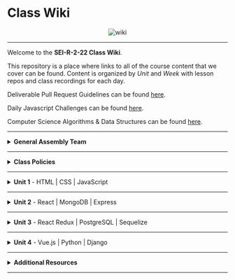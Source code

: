 # Class Wiki

<div align="center">
  <img src="https://i.imgur.com/e2Ma89q.png" alt="wiki">
</div>

___
Welcome to the <b>SEI-R-2-22 Class Wiki</b>.

This repository is a place where links to all of the course content that we cover can be found. Content is organized by <i>Unit</i> and <i>Week</i> with lesson repos and class recordings for each day.

Deliverable Pull Request Guidelines can be found [here](https://github.com/SEI-R-2-22/template_pull_request).

Daily Javascript Challenges can be found [here](https://github.com/SEI-R-2-22/daily_js_challenges).

Computer Science Algorithms & Data Structures can be found [here](https://github.com/SEI-R-2-22/cs_data_structures).

____
<details><summary><strong>General Assembly Team</strong></summary><p>

<ul type="none">

<li><details><summary><strong>Instructors</strong></summary><p>

<p>Even though you'll be in different Groups, you'll often engage with each of the instructors at several points and have access to the instructional recordings of <i>all three</i> teams.</p>

<ul type="none">

<li><details><summary>Group 1</summary>

____

<div align="center">
  <img width="200px" src="https://i.imgur.com/W0E8Vel.png" alt="ben">
  <h3>Ben Manning</h3>
  <h4>Lead Instructor</h4>
  <p>Hey everyone, my name is Ben Manning and I’ll be the <b>Lead Instructor</b> for Group 1 in this course. I’ll be leading the majority of your lessons and guiding you throughout this course.</p>
  <p>I’m an engineer specializing in full stack development and working with small start ups. I have worked with a wide range of technologies and teams in my career and look forward to sharing those experiences. I’m excited to be working with y’all throughout the next 3 months!</p>
  <span><a href="https://github.com/ben-manning">GitHub</a> | <a href="https://www.linkedin.com/in/manningben/">LinkedIn</a></span>
  <br>
</div>

____

<div align="center">
  <img width="200px" src="https://i.imgur.com/At6UUjZ.png" alt="nabila">
  <h3>Nabila Ayaba</h3>
  <h4>Instructional Associate</h4>
  <p>Hello, my name is Nabila and I'm the <b>Instructional Associate</b> for Group 1 for the duration of the Immersive.  I will provide support during lessons, grade your assignments, take attendance and help with troubleshooting.</p>
  <p>I'm a barista-turned-software engineer whose hobbies include reading, collecting beautiful stationery, and eating copious amounts of jollof rice!  I  graduated from the GA Software Engineering Immersive in July of 2021, and can't wait to join all of you on this journey!</p>
  <span><a href="https://github.com/nayaba">GitHub</a> | <a href="https://www.linkedin.com/in/nabila-ayaba/">LinkedIn</a> | <a href="https://nayaba.github.io/">My Personal Website</a></span>
  <br>
</div>

____

</p></details></li>

<li><details><summary>Group 2</summary>

____

<div align="center">
  <img width="200px" src="https://i.imgur.com/xDwQZ7E.png" alt="jeremy">
  <h3>Jeremy Taubman</h3>
  <h4>Lead Instructor</h4>
  <p>My name is Jeremy Taubman, I live outside of New York City and have been with GA since 2019. I will be the <b>Lead Instructor</b> for Group 2 for this immersive.</p>
  <p>Outside of programming, I enjoy music, cooking, and solving crossword puzzles. I love learning new things, building up projects with Javascript and Python, and can make some of the best Ramen you’ll ever have.</p>
  <span><a href="https://github.com/taubman33">GitHub</a> | <a href="https://www.linkedin.com/in/jeremy-taubman/">LinkedIn</a></span>
  <br>
</div>

____

<div align="center">
  <img width="200px" src="https://i.imgur.com/TkTJmAs.png" alt="brittany">
  <h3>Brittany Morataya</h3>
  <h4>Instructional Associate</h4>
  <p>My name is Brittany and I will be your <b>Instructor Associate (IA)</b> for Group 2. I will be here as added support through your journey of becoming a software engineer.</p>
  <p>As a GA graduate, I have been in your shoes and understand what it takes to get through such a course. As for my experience, with a focus in front-end design, I freelanced for multiple clients implementing skills from previous experience with managing teams, data collection, and communication to provide a positive and open space for colleagues and clients. This will be my second cohort as an IA and I am excited to guide and help shape your minds.</p>
  <span><a href="https://github.com/bmorataya3">GitHub</a> | <a href="https://www.linkedin.com/in/brittany-morataya/">LinkedIn</a></span>
  <br>
</div>

____

</p></details></li>

<li><details><summary>Group 3</summary>

____

<div align="center">
  <img width="200px" src="https://i.imgur.com/rh0nUDn.png" alt="john">
  <h3>John Jacobs</h3>
  <h4>Lead Instructor</h4>
  <p>Hello! My name is John and I am one of the <b>Lead Instructors</b> for Group 3 of this Software Engineering Immersive. Michael Lackey and I will be leading lessons, grading your assignments, and managing the classroom environment.
I have been with GA since January 2019 first as a student, then as Instructor Associate, and now as Instructor Lead. I love building personal projects and continuing to learn new technologies. ReactJS is my favorite tech and I actually enjoy the debugging process.</p>
  <span><a href="https://github.com/GopherEverett">GitHub</a> | <a href="https://www.linkedin.com/in/john-a-jacobs/">LinkedIn</a> | <a href="https://www.johnandrewjacobs.com/">My Personal Website</a></span>
  <br>
</div>

____

<div align="center">
  <img width="200px" src="https://i.imgur.com/CtbHzuV.png" alt="michael">
  <h3>Michael Lackey</h3>
  <h4>Lead Instructor</h4>
  <p>Hi! My name is Michael and I am one of the <b>Lead Instructors</b> for Group 3 for the duration of the Immersive!  Alongside John Jacobs, I will lead many of your lessons, grade your assignments, and will always be available for questions and debugging.</p>
  <p>I am a software engineer with a proven track record in healthcare. I have a passion for people and love to tackle complex problems. As a seasoned leader, I am driven to help those I work with to see their potential. I’ve been with GA since 2020. I love styling with CSS and working with Front End dev frameworks like ReactJS!</p>
  <span><a href="https://github.com/mlackey9601">GitHub</a> | <a href="https://www.linkedin.com/in/michaelglackey/">LinkedIn</a> | <a href="https://michaellackey.com/">My Personal Website</a></span>
  <br>
</div>

____

</p></details></li>

</ul>

</p></details></li>

<li><details><summary><strong>Teaching Assistants</strong></summary><p>

<p>TAs will lead nightly study and debugging sessions that are <b>highly recommended</b> to attend.</p>

____

<div align="center">
  <img width="200px" src="https://i.imgur.com/WW9uE5K.png" alt="glenn">
  <h3>Glenn Brown</h3>
  <h4>Teaching Assistant</h4>
<!--   <p>Hello everyone, I am a default placeholder for an instructors introduction paragraph. This instructor's role will be to be a faceless representation of what an instructor might be, but nothing more. They will lead no lessons, they will offer no help, they will father no sons. They are void.</p>
  <p>I am nothing but a filler for where an instructor might put their personal brand statement! I just sit here and fill space so that the developer can see what it might look like when an instructor has actually provided them with their intro. I have no purpose beyond that and my existence is meaningless!</p> -->
  <span><a href="https://github.com/smpr">GitHub</a> | <a href="https://www.linkedin.com/in/glenncrismanbrown/">LinkedIn</a></span>
  <br>
</div>

____

<div align="center">
  <img width="200px" src="https://i.imgur.com/dH5Pznf.png" alt="default">
  <h3>Forest Traylor</h3>
  <h4>Teaching Assistant</h4>
<!--   <p>Hello everyone, I am a default placeholder for an instructors introduction paragraph. This instructor's role will be to be a faceless representation of what an instructor might be, but nothing more. They will lead no lessons, they will offer no help, they will father no sons. They are void.</p>
  <p>I am nothing but a filler for where an instructor might put their personal brand statement! I just sit here and fill space so that the developer can see what it might look like when an instructor has actually provided them with their intro. I have no purpose beyond that and my existence is meaningless!</p> -->
<!--   <span><a href="https://github.com/">GitHub</a> | <a href="https://linkedin.com/">LinkedIn</a></span> -->
  <br>
</div>

____

<div align="center">
  <img width="200px" src="https://i.imgur.com/dH5Pznf.png" alt="default">
  <h3>Sebastiano Foresi</h3>
  <h4>Teaching Assistant</h4>
<!--   <p>Hello everyone, I am a default placeholder for an instructors introduction paragraph. This instructor's role will be to be a faceless representation of what an instructor might be, but nothing more. They will lead no lessons, they will offer no help, they will father no sons. They are void.</p>
  <p>I am nothing but a filler for where an instructor might put their personal brand statement! I just sit here and fill space so that the developer can see what it might look like when an instructor has actually provided them with their intro. I have no purpose beyond that and my existence is meaningless!</p> -->
<!--   <span><a href="https://github.com/">GitHub</a> | <a href="https://linkedin.com/">LinkedIn</a></span> -->
  <br>
</div>

____

</p></details></li>

<li><details><summary><strong>Student Success</strong></summary><p>

<p>This teams job is to ensure your success <i>during</i> the immersive. Any administrative, financial, or interpersonal questions can be directed to them.</p>

____

<div align="center">
  <img width="200px" src="https://i.imgur.com/RxiKXwx.png" alt="david">
  <h3>David Allison</h3>
  <h4>Student Success Specialist</h4>
<!--   <p>Hello everyone, I am a default placeholder for an instructors introduction paragraph. This instructor's role will be to be a faceless representation of what an instructor might be, but nothing more. They will lead no lessons, they will offer no help, they will father no sons. They are void.</p>
  <p>I am nothing but a filler for where an instructor might put their personal brand statement! I just sit here and fill space so that the developer can see what it might look like when an instructor has actually provided them with their intro. I have no purpose beyond that and my existence is meaningless!</p> -->
  <span><a href="https://www.linkedin.com/in/david-allison1/">LinkedIn</a></span>
  <br>
</div>

<!-- ____

<div align="center">
  <img width="200px" src="https://i.imgur.com/dH5Pznf.png" alt="default">
  <h3>Unknown</h3>
  <h4>Student Success Specialist</h4>
  <p>Hello everyone, I am a default placeholder for an instructors introduction paragraph. This instructor's role will be to be a faceless representation of what an instructor might be, but nothing more. They will lead no lessons, they will offer no help, they will father no sons. They are void.</p>
  <p>I am nothing but a filler for where an instructor might put their personal brand statement! I just sit here and fill space so that the developer can see what it might look like when an instructor has actually provided them with their intro. I have no purpose beyond that and my existence is meaningless!</p>
  <span><a href="https://github.com/">GitHub</a> | <a href="https://linkedin.com/">LinkedIn</a></span>
  <br>
</div> -->

____

</p></details></li>

<li><details><summary><strong>Outcomes Team</strong></summary><p>

<p>This teams job is to ensure your success <i>after</i> the immersive is complete. Any job search, resume, LinkedIn, or interview questions can be directed to them.</p>

____

<div align="center">
  <img width="200px" src="https://i.imgur.com/dH5Pznf.png" alt="brittany">
  <h3>Brittany Dawson</h3>
  <h4>Career Coach</h4>
<!--   <p>Hello everyone, I am a default placeholder for an instructors introduction paragraph. This instructor's role will be to be a faceless representation of what an instructor might be, but nothing more. They will lead no lessons, they will offer no help, they will father no sons. They are void.</p>
  <p>I am nothing but a filler for where an instructor might put their personal brand statement! I just sit here and fill space so that the developer can see what it might look like when an instructor has actually provided them with their intro. I have no purpose beyond that and my existence is meaningless!</p> -->
  <span><a href="https://www.linkedin.com/">LinkedIn</a></span>
  <br>
</div>

____

<div align="center">
  <img width="200px" src="https://i.imgur.com/Yj9mGfP.png" alt="lisa">
  <h3>Lisa Dubler</h3>
  <h4>Career Coach</h4>
  <p>Lisa Dubler (she/her) is a Career Coach with 10+ years of experience supporting leaders at all levels, from recent college grads to senior executives, by connecting them with the resources that they need in order to thrive both personally and professionally.</p>
  <p>As a career changer herself with experience in higher education, non-profit, media-tech, philanthropy, and tech-education, Lisa knows first-hand the challenges that come with navigating a career pivot. It can feel intimidating and overwhelming, but it does not need to be! Through a strengths and action-based approach, tailored to your short-term and long-term goals, Lisa helps job seekers breakthrough blockers to get to where they want to be.</p>
  <span><a href="https://www.linkedin.com/in/lisadubler/">LinkedIn</a></span>
  <br>
</div>

____

<div align="center">
  <img width="200px" src="https://i.imgur.com/aaAVq6k.png" alt="jessica">
  <h3>Jessica Li</h3>
  <h4>Career Coach</h4>
  <p>Hi There! I’m Jessica and I’m one of the <b>Career Coaches</b> for this immersive. I’ll be supporting you all as you transition into the world as a software developer. I’m based in sunny California, San Francisco to be exact <i>#karlthefog</i>. I’ve changed careers 2-3 times, so I kind-a get of how intimidating and scary this process can be. I’ve been working career changers to new grads on their job search since 2016. I’ve been with GA for a little over a year.</p>
  <p>When I’m not working, you can find me on my yoga mat or find new recipes to cook in the kitchen! My most recent kitchen adventure accomplishment— apple custard pie with a cinnamon streusel (I even made the pie crust from scratch).</p>
  <span><a href="https://www.linkedin.com/in/jmli3512/">LinkedIn</a></span>
  <br><br>
  <span><p><i>If you plan on adding me on LinkedIn, drop a note to let me know that you’re part of the SEI-R-2-22 cohort. I don’t accept connections from folks without a note.</i></p></span>
</div>

____

</p></details></li>

</ul></details>

____
<details><summary><strong>Class Policies</strong></summary><p>

Below, you will find Class Policies and Requirements as laid out in Orientation and conveyed by the Instructional Team.  We compile them here for your reference and review.

</p>

<ul type="none">

<li><details><summary><strong>Code of Conduct</strong></summary><p>

<ul>
  <li>Foster a productive classroom environment.</li>
  <li>Treat others with respect and dignity.</li>
  <li>Remember that everyone is coming at this with a different background.</li>
  <li>Professionalism in all methods of communication, both in-person <i>and</i> online.
    <ul>
      <li>Slack is an extension of our on-campus community. We ask that you remain courteous, respectful, and professional while engaging on Slack.</li>
    </ul>
  </li>
  <li><b>Zero tolerance for plagiarism and cheating.</b></li>
</ul>

</p></details></li>

<li><details><summary><strong>Deliverable Submission Requirements</strong></summary><p>

<ul>
  <li>Deliverables must be submitted following the <a href="https://github.com/SEI-R-2-22/template_pull_request">PR Guidelines</a>.</li>
  <li>Students must meet deliverable requirements for the submission to be marked as "Complete".</li>
  <li>Deliverables are <i>always</i> due the following class day at the beginning of class, unless otherwise stated.</li>
  <li>There is a grace period for re-submission or late submission.  All re-submits/late submits are due the <b>Monday following the week of assignment</b>.
    <ul>
      <li>Deliverables assigned on Fridays <b>do not</b> have a re-submit <i>or</i> late submit grace period.</li>
      <li>Deliverables submitted <i>after</i> the grace period <b>will not</b> be graded or accepted and will be marked as "Incomplete".</li>
    </ul>
  </li>
</ul>

</p></details></li>

<li><details><summary><strong>Graduation Requirements</strong></summary><p>

<ul>
  <li>Meet Project Requirements.
    <ul><li>Satisfactorily complete and present a project for <i>each</i> of the <b>4</b> units.</li></ul>
  </li>
  <li>Submit and complete a <i>minimum</i> of <b>80%</b> of deliverables (labs, homework, etc.).</li>
  <li>Adhere to attendance policy.
    <ul>
      <li>Students are allowed <b>3</b> absences over the <i>entire</i> course.</li>
      <li><b>3</b> tardies or early departures equals <b>1</b> absence.</li>
      <li>Tardy policy <i>includes</i> Outcomes participation.</li>
    </ul>
  </li>
</ul>

</p></details></li>

<li><details><summary><strong>A Note on Plagiarism</strong></summary><p>

<ul>
  <li>Plagiarism is a serious offense and grounds for immediate withdrawal.</li>
  <li>You are encouraged to ask others, including students, instructors, and sites like <i>Stack Overflow</i> for help. However, it is <b><i>not acceptable to copy</i></b> another persons code and submit it as your own. More importantly, it is detrimental to your own learning and growth.</li>
  <li>Small snippets of code that solve small problems taken from sites like <i>Stack Overflow</i> are generally an exception to this rule. If you aren't sure, it is your responsibility to <b><i>ask your instructor</i></b>. To be on the safe side, we ask that you credit the person/resource you got the code from in a comment, and let an instructor take a look at it.</li>
</ul>

</p></details></li>

<li><details><summary><strong>Observed Holidays</strong></summary><p>

<p>
The following dates are observed Holidays for this immersive.  There will be no class days on or within any of the date ranges listed below.  If you have any questions regarding Holidays, or have a special circumstance, please don't hesitate to reach out to your instructional team.
</p>

| Holiday | Dates |
|:---:|:---:|
| President's Day | February 21st, 2022 |

</p></details></li>

</ul></details>

____
<details><summary><strong>Unit 1</strong> - HTML | CSS | JavaScript</summary><p>

<ul type="none">

  <li><details><summary><strong>Week 1</strong></summary><p>

  <p>
  In Week 1, we review the fundamental concepts of <b>HTML</b>, <b>CSS</b>, and <b>JavaScript</b> along with introducing <b>git</b> workflow, <b>terminal</b> commands, and writing professional <b>markdown</b> files. We also learn about the <b>JavaScript DOM</b> and how to use <b>events</b> to affect it.
  </p>

  | Monday | Tuesday | Wednesday | Thursday | Friday |
  |:---:|:---:|:---:|:---:|:---:|
  | President's Day | [Unit 1 Installations](https://github.com/SEI-R-2-22/u1_installations) | [Github / Homework Submission](https://github.com/SEI-R-2-22/u1_lesson_github) | [Flexbox Froggy](https://flexboxfroggy.com/) | [Grid Garden](https://cssgridgarden.com/) |
  |  | [Terminal Lesson](https://github.com/SEI-R-2-22/u1_lesson_terminal) | [Intro to HTML](https://github.com/SEI-R-2-22/u1_lesson_intro_HTML) | [JS Datatypes](https://github.com/SEI-R-2-22/u1_lesson_js_data_types) | [Intro to JS DOM](https://github.com/SEI-R-2-22/u1_lesson_intro_DOM) |
  |  | [Git Lesson](https://github.com/SEI-R-2-22/u1_lesson_git) | [Intro to CSS](https://github.com/SEI-R-2-22/u1_lesson_intro_CSS) | [JS Arrays](https://github.com/SEI-R-2-22/u1_lesson_js_arrays) | [JS DOM Quotes Lab](https://github.com/SEI-R-2-22/u1_lab_DOM_quotes) |
  |  | [VS Code Lesson](https://github.com/SEI-R-2-22/u1_lesson_VSCode) | [Fake Resume Lab](https://github.com/SEI-R-2-22/u1_lab_fake_resume) | [JS Loops & Control Flow](https://github.com/SEI-R-2-22/u1_lesson_loops_and_control_flow) | [JS Events](https://github.com/SEI-R-2-22/u1_lesson_js_events) |
  |  | [Star Wars HW](https://github.com/SEI-R-2-22/u1_hw_star_wars) | [Flexbox / Grid](https://github.com/SEI-R-2-22/u1_lesson_flex_grid) | [JS Functions](https://github.com/SEI-R-2-22/u1_lesson_js_functions) | [JS Dots Game Lab](https://github.com/SEI-R-2-22/u1_lab_dots) |
  |  |  | [Markdown / ReadMe HW](https://github.com/SEI-R-2-22/u1_hw_markdown) | [JS Scope](https://github.com/SEI-R-2-22/u1_lesson_js_scope) | [Tic Tac Toe HW](https://github.com/SEI-R-2-22/u1_hw_tic_tac_toe) |
  |  |  |  | [Control Flow Adventure HW](https://github.com/SEI-R-2-22/u1_hw_control_flow_adventure) |  |

  <ul type="none">

  <li><details><summary>Class Recordings - Group 1</summary><p>

  | Monday | Tuesday | Wednesday | Thursday | Friday |
  |:---:|:---:|:---:|:---:|:---:|
  | No Recording | [Recording](https://generalassembly.zoom.us/rec/share/rRARzphk3JdN5y303Dq4251usT-d61AKOFtjrQCyzZXlJM7JyyeHC0CooZHY7UY.eK0-LlpXWwyj79AA) | [Recording](https://generalassembly.zoom.us/rec/share/721lccLe-Mb0JcUXk0mbFJvSR_L2D_RaBTr958SS4EgYMiAW7Ax1LWCrIXhaNQ.B0lHjvNrzwhoZXY0) | [Recording](https://generalassembly.zoom.us/rec/share/Aoa6XZv4H0tU77pkIh8lwFZLv5CUj5kFzoYY7VuKd1nRfyf10SW4JLaoIR9Q2odO.xIJNCAelLp64cDcK) | [Recording](https://urldefense.com/v3/__https://generalassembly.zoom.us/rec/share/BuF6OB5ALmAf1w[…]nfisGsg1ayOTI-j_62PmcubYvZJUVhDjFttNPbWLOGGyaf2bGFgeWyUED63A$) |
  |  | Passcode: `j!s^jbz5` | Passcode: `hDbteR@1` | Passcode: `9UiGLFg^` | Passcode: `4Id^x^L!` |

  </p></details></li>

  <li><details><summary>Class Recordings - Group 2</summary><p>

  | Monday | Tuesday | Wednesday | Thursday | Friday |
  |:---:|:---:|:---:|:---:|:---:|
  | No Recording | [Recording](https://generalassembly.zoom.us/rec/share/s4PSqe-t5bVjaRuSelBLAsNjcngZEYCP1mIZ8KtOjEwohMG4JwyWqK-O60clHyqr.moz82Vt_zHAEl9KW) | [Recording](https://generalassembly.zoom.us/rec/share/kZYh0nGB2xttYT5wJsftaLyxLtu_NYHU5XD2qjWl138KU1O7TsLW7YVMItLjQR8.0MHpc_nkFZmsyPpw) | [Recording](https://generalassembly.zoom.us/rec/share/V0IgvtBVsZIbeSI-ft6TIp9poPYweubeA_b3lDbZ1yMPDWKnEwVGi2xwcGBgpJx0.Z8Z2qhbY0O_YaHOC ) | [Recording](https://generalassembly.zoom.us/rec/share/OPoNnLfcYS2Bf-4H1fUrmUfqxcl62YeY4mWR6Sp8hFUj8FyGQa4HXHW2oXoYSSo.1vnSnKo0qYDkbLlE) |
  |  | Passcode: `.L+06ej9` | Passcode: `k0yi!?y&` | Passcode: `6q0!HxR%` | Passcode: `X&nV!!9$` |

  </p></details></li>

  <li><details><summary>Class Recordings - Group 3</summary><p>

  | Monday | Tuesday | Wednesday | Thursday | Friday |
  |:---:|:---:|:---:|:---:|:---:|
  | No Recording | [Recording](https://generalassembly.zoom.us/rec/share/na5o8zJmIoTLCPGLUkcIWH1oXcLpp3KKPiDzMDmGwHR5WA7v7vCnG8aVcbX4yW0L.rgYxI-945NZEtdra) | [Recording](https://generalassembly.zoom.us/rec/share/KckB_OA9IiortPxZrsSxcypHDWYpUIsr9Ei55EGvhgjegE-wEQexUV9ruuYzD_h-.kYebdqpvxVnlmUpW) | [Recording](https://generalassembly.zoom.us/rec/share/wLZV-tyKkVavyjyqVk1Ev11Aj807nAw3H3ptUw6sOJxJvdNV0c_Q8_it5vxWP3kP._z3AGIYe4O6RfWSq) | [Recording](https://generalassembly.zoom.us/rec/share/BSlY_VvAq7wREpfXEnJ2gQS5WAjQzVZols84OuI4DNs19dPZiK3PtKWmb3vJeN2X.eoHcYo5k4wE4I_Ug) |
  |  | Passcode: `2v!*MfHr` | Passcode: `5Fgvm*2q` | Passcode: `ik+9z54e` | Passcode: `5r*tHpd?` |

  </p></details></li>

  </ul>

  ___
  </p></details></li>

  <li><details><summary><strong>Week 2</strong></summary><p>

  <p>
  In Week 2, we practice more <b>DOM Manipulation</b> and are introduced to <b>Daily JavaScript Challenges</b> and basic algorithmic problem solving. We learn about <b>ES6</b> syntax along with <b>Higher Order Functions</b> and <b>Object Oriented Programming</b> in JavaScript. At the end of the week, we learn how to call on external data sources with <b>APIs</b>.
  </p>

  | Monday | Tuesday | Wednesday | Thursday | Friday |
  |:---:|:---:|:---:|:---:|:---:|
  | [Tic Tac Toe Work Time](https://github.com/SEI-R-2-22/u1_hw_tic_tac_toe) | [Intro Daily JS Challenges](https://github.com/SEI-R-2-22/daily_js_challenges) | [JS HOF](https://github.com/SEI-R-2-22/u1_lesson_HOF) | [Box Model Practice](https://github.com/SEI-R-2-22/u1_lab_box_model) | [Intro to APIs](https://github.com/SEI-R-2-22/u1_lesson_intro_to_APIs) |
  |  | [JS Objects](https://github.com/SEI-R-2-22/u1_lesson_js_objects) | [JS HOF Lab](https://github.com/SEI-R-2-22/u1_lab_HOF) | [Intro to OOP](https://github.com/SEI-R-2-22/u1_lesson_OOP) | [Dogs API Lab](https://github.com/SEI-R-2-22/u1_lab_API_dogs) |
  |  | [Jurassic Objects Lab](https://github.com/SEI-R-2-22/u1_lab_jurassic_objects) | [JS HOF HW](https://github.com/SEI-R-2-22/u1_hw_HOF) | [OOP Exercise Lab](https://github.com/SEI-R-2-22/u1_lab_OOP_exercise) | [TMDB Lab / HW](https://github.com/SEI-R-2-22/u1_lab_TMDB_API) |
  |  | [ES6 Syntax](https://github.com/SEI-R-2-22/u1_lesson_ES6) |  | [Donut Adventure Lab](https://github.com/SEI-R-2-22/u1_lab_donut_adventure) | [P1 Prompt](https://github.com/SEI-R-2-22/u1_project_prompt) |
  |  | [ES6 Lab](https://github.com/SEI-R-2-22/u1_lab_ES6_practice) |  | [JS Fast & Furious HW](https://github.com/SEI-R-2-22/u1_hw_fast_and_furious) |  |
  |  | [CodeWars HW](https://github.com/SEI-R-2-22/u1_hw_codewars_challenges) |  |  |  |

  <ul type="none">

  <li><details><summary>Class Recordings - Group 1</summary><p>

  | Monday | Tuesday | Wednesday | Thursday | Friday |
  |:---:|:---:|:---:|:---:|:---:|
  | No Recording | [Recording](https://generalassembly.zoom.us/rec/share/PUQDZgpoGixIygIlPUcYsKOaF_l9JDeMhkLkcW3JOvFexEY2eKLE1smp10cXwmvk.eDZ7Z9otb2L9q1Pu) | [Recording](https://generalassembly.zoom.us/rec/share/IVTO9WmSpSsLpgP8PbpmM0Krh7TIsEt117gkKOuXSaSB5m7HURwGGDc7WTFifIE3.8ArFknoIe9cxwVgx) | [Recording](https://generalassembly.zoom.us/rec/share/bUlQ8beQFAjJ1AWvzlDm6tqQDK1OnXTCy550sVLsvHpjJ90VeJWw6iVKIJ9rdSZ_.WoT6QC2NvwyDJhrF) | [Recording](https://generalassembly.zoom.us/rec/share/LqhJp6A4Syz5rOpTuflXNYKu9t7hjbVMVRHutbsscc_ihtH6ModmCcOi85HeA7m7.Ne5KPqrZpzaUHjp5) |
  |  | Passcode: `q7?dg5q$` | Passcode: `dhZU4jK$` | Passcode: `u%=Z&3qP` | Passcode: `n4hLF^$5` |

  </p></details></li>

  <li><details><summary>Class Recordings - Group 2</summary><p>

 | Monday | Tuesday | Wednesday | Thursday | Friday |
  |:---:|:---:|:---:|:---:|:---:|
  | No Recording | [Recording](https://generalassembly.zoom.us/rec/share/HRgknB9H971OVRZGIWG73uKZ6ebYmagxkhaTzuo9A-7MuxASGwq6UGY9QrBLis4L.ZedA3rPq6vGtqcrW) | [Recording](https://generalassembly.zoom.us/rec/share/BQLyrGzgzT2M81N4PfQL0U2hcOQpGzYXqovlEyc1KYCcNQTRkAjVT-7MtWrrvlE_.GoB9TvCGeWnSBpKa) | [Recording](https://generalassembly.zoom.us/rec/share/1vkRBHNXgNJjrx59JaGnd4tbvB576VHU5IzRGRl_HOfMWeYIMtUJP5KStwSBjeGh.wSGlfDWq2sSuNXwE) | [Recording](https://generalassembly.zoom.us/rec/share/FOe4PdPAQKsKFKo9ERqrqAblLGO9cbzM8TmgcZqrKlFm38f3FTzTJq_6_EhOWEKp.OXrxdCVaC1JUpbwL) |
  |  | Passcode: `1zNN#Jpe` | Passcode: `4Lq!sK&+` | Passcode: `8Fpq5?Hd` | Passcode: `#EAKv8js` |

  </p></details></li>

   <li><details><summary>Class Recordings - Group 3</summary><p>

 | Monday | Tuesday | Wednesday | Thursday | Friday |
  |:---:|:---:|:---:|:---:|:---:|
  | No Recording | [Recording](https://generalassembly.zoom.us/rec/share/vhKLQszO_AVWDyp3EYIFStcE1SNghLvbTrMc2WcUn5-OM_R1B-8RrxaTAboWmswB.FHEZthAlPBrqY1g8) | [Recording](https://generalassembly.zoom.us/rec/share/r84eqUeLp-JGaNmPV2w3GZf-mdK_u0O_o0wT3iy-_oYQex_RXLJ2rdyXEb-TKI4F.Oo47LJdb7dgL_QBi) | [Recording](https://generalassembly.zoom.us/rec/share/bOCIqz_eej9ncR1YQAxkyQmErZTERTeyulI9Ze8Hxxb1K4523Adv2u2rdaBYz8TY.UVInEmSTahxyLodR) | [Recording](https://generalassembly.zoom.us/rec/share/bfLq7BxJohHhA8I9adKj9COVmCl-lm5hRoqaBJJkO8SMp9xL7EaT7V390bXIAEz-.Szw4mEuD8bQS15cV) |
  |  | Passcode: `hCV%2rxC` | Passcode: `EK*iP=7w` | Passcode: `ddZ44M.B` | Passcode: `Wiye07#L` |

  </p></details></li>

  </ul>

  </p></details></li>

</p></details>

___
<details><summary><strong>Unit 2</strong> - React | MongoDB | Express</summary><p>

<ul type="none">

  <li><details><summary><strong>Week 4</strong></summary><p>

   <p>
     In Week 4, we learn all about <b>React</b> and what an amazing JavaScript library it can be for developers. We learn the concepts of <b>components</b>, <b>props</b>, and about <b>React Hooks</b> and <b>functional components</b>. We learn about <b>useState</b> and how to use it to manage our state within our apps. We also get into how we can use <b>useEffect</b> to make axios calls in our React apps. Finally at the end of the week, we learn <b>React Router</b>, a powerful tool for navigating around our virtual DOM.
  </p>

  | Monday | Tuesday | Wednesday | Thursday | Friday |
  |:---:|:---:|:---:|:---:|:---:|
  | [Intro to React](https://github.com/SEI-R-2-22/u2_lesson_intro_to_react) | [Component Hierarchy Diagrams](https://github.com/SEI-R-2-22/u2_lesson_component_hierarchy) | [Intro to useEffect](https://github.com/SEI-R-2-22/u2_lesson_useEffect) | [Conditional Rendering](https://github.com/SEI-R-2-22/u2_lesson_conditional_rendering) | [React Router](https://github.com/SEI-R-2-22/u2_lesson_react_router) |
  | [React Components](https://github.com/SEI-R-2-22/u2_lesson_react_components) | [React Mapping Components](https://github.com/SEI-R-2-22/u2_lesson_react_mapping_components) | [Stoplight Lab](https://github.com/SEI-R-2-22/u2_lab_useEffect_stoplight) | [Conditional Rendering Lab](https://github.com/SEI-R-2-22/u2_lab_conditional_rendering) | [React Router Lab](https://github.com/SEI-R-2-22/u2_lab_react_router) |
  | [React Props](https://github.com/SEI-R-2-22/u2_lesson_react_props) | [Mapping Components Lab](https://github.com/SEI-R-2-22/u2_lab_mapping_components) | [Groceries Lab (bonus)](https://github.com/SEI-R-2-22/u2_lab_groceries) | [React w/ APIs](https://github.com/SEI-R-2-22/u2_lesson_react_APIs) | [MongoDB Install](https://github.com/SEI-R-2-22/u2_lesson_mongo_install) |
  | [LOTR Lab](https://github.com/SEI-R-2-22/u2_lab_react_LOTR) | [Intro to State & Hooks](https://github.com/SEI-R-2-22/u2_lesson_intro_to_state) | [Dr. Who Lab (bonus)](https://github.com/SEI-R-2-22/u2_lab_dr_who) | [Kanye useEffect Lab](https://github.com/SEI-R-2-22/u2_lab_kanye_useEffect) | [RAWG Router Lab / HW](https://github.com/SEI-R-2-22/u2_hw_RAWG_router) |
  | [React Quiz HW](https://github.com/SEI-R-2-22/u2_hw_react_quiz) | [Hooks ATM Lab](https://github.com/SEI-R-2-22/u2_lab_hooks_ATM) | [Password Validator Lab (bonus)](https://github.com/SEI-R-2-22/u2_lab_password_validator) | [React Calculator HW](https://github.com/SEI-R-2-22/u2_hw_react_calculator) |  |
  |  | [Likes Lab](https://github.com/SEI-R-2-22/u2_lab_likes) |  |  |  |
  |  | [Movie Mapping HW](https://github.com/SEI-R-2-22/u2_hw_movie_mapping) |  |  |  |

  <ul type="none">

  <li><details><summary>Class Recordings - Group 1</summary><p>

  | Monday | Tuesday | Wednesday | Thursday | Friday |
  |:---:|:---:|:---:|:---:|:---:|
  | [Recording](https://generalassembly.zoom.us/rec/share/XISkJqfobaRZvYgz1Jrg9Bfi3sLl4814qYoEdYxVFmmOPw2F2cZGbZxzz09mtS7q.zNPws4ingiK5pa4h) | [Recording](https://generalassembly.zoom.us/rec/share/NOSwmJ3cWcCy3TllHYDwf97pQ8CuS050LEIbMlD_FIhQqs5Y6mP8Eo6duj7TR67h.kOWqB1P15JK9zx68) | [Recording](https://generalassembly.zoom.us/rec/share/J7Id8gRXF6EM7SJl1ktzvZvmIcK39QkaLs3mqg3dTvJ0lgjm2gVl_kk-ZrzVUEQk.2X8wYH9X1ZVs-cCv) | [Recording](https://generalassembly.zoom.us/rec/share/5BQ40rH6O5Il2FSCY04gTSynjMb_JpnueTcm7Z3b8yoQvmP1_amnUBirdZshI8IR.2k0Y03il-vzR12cu) | [Recording](https://generalassembly.zoom.us/rec/share/5bLZgscI_41MsyfV9uWhPeIGwv62Rrs2tMW6K-H0XDT5-WsTxbDUAKR5SANi3tsR.m7D_d_8Z26YT-x2J) |
  | Passcode: `8eOkNVS$` | Passcode: `?7+Lc?3P` | Passcode: `#iM2R+!&` | Passcode: `djl$6mV^` | Passcode: `C=Gp2SCR` |

  </p></details></li>

  <li><details><summary>Class Recordings - Group 2</summary><p>

 | Monday | Tuesday | Wednesday | Thursday | Friday |
  |:---:|:---:|:---:|:---:|:---:|
  | [Recording](https://generalassembly.zoom.us/rec/share/vvYDtP7EUGRA0m8D3YgLiMCsil7kBSqA_t5t0T5YhvDPHLnKnklYWlylZo9Ujild.DFPt92SJhh9aV4vL) | [Recording](https://generalassembly.zoom.us/rec/share/nHTeNVXjzQ5vXf2dqqWEC0C5loRWh5_yNxuwEPqXYQJRjIl1lMllWoqJntqrMtV2.p0ZiNQtpNkISWCiG) | [Recording](https://generalassembly.zoom.us/rec/share/I3GvuTjbsS5Ja3tbQrAfWoh34o4zgLtczBXhWcMhFj9QrNwYe6_do_tcjHO2UUGF.WiWx31YfeEiOtImp) | [Recording](https://generalassembly.zoom.us/rec/share/-Ajg_iEy4TF5VutXrpNIENDbUF2NQho_JZltOmOixYKwN_YW8_Brp5A1U6OXN_OD.BNwAjvqFMSSbLk71) | [Recording](https://generalassembly.zoom.us/rec/share/ojjYVJyWnd1Gva7jLiCYC_Y3VV5QnXRRKOkgCKhFInLlbih2BojrKaA85hbRcVMa.6xSaUNly-E_zMJJ_) |
  | Passcode: `1*Kbt$YG` | Passcode: `2%ndvf^P` | Passcode: `*4#Ce7mT` | Passcode: `#Q5xETCJ` | Passcode: `XV5??bx` |

  </p></details></li>

   <li><details><summary>Class Recordings - Group 3</summary><p>

 | Monday | Tuesday | Wednesday | Thursday | Friday |
  |:---:|:---:|:---:|:---:|:---:|
  | [Recording](https://generalassembly.zoom.us/rec/share/Qe7cgUYYHNerM4NeONMMHtNaohptkfqRa_E-fnSoHI9j24-vs90KJHwa9eDlS65N.uNfGIojS2kJ-f2rY) | [Recording](https://generalassembly.zoom.us/rec/share/SBb-QY597wX16rZ1OxjIHj6nrUTdL5-XQIo9PHhjCNE62SrGtk8bRbiJfQbO8YPh.UwUlRge7VL3CXtJw) | [Recording](https://generalassembly.zoom.us/rec/share/-Arc9ZETcos7z4CdQjo_8tUS8D2TP_qdj5NlILpTuFNDAaEbUPC2si3bBceYxf0t.1Mxj1S-zo1Jg9vv3 ) | [Recording](https://generalassembly.zoom.us/rec/share/K0ru3uaIMW9eDriEW06yh22K7k1rDgs7hdFCUbIiT4NDOLD2yzAEIXOCLIe0Mwme.j_CkEgl7nC6B-S8D) | [Recording](https://generalassembly.zoom.us/rec/share/0a5qSr2MtoAxyuQMCVlRrsGKyQ7Q2ImPk0OILxW--fh9uiWQsTTTS788A1JxLsvl.m5kYGF9ohUh1LB3K) |
  | Passcode: `%%FqXQ6=` | Passcode: `bp3^sCL@` | Passcode: `Yr.u8Um1` | Passcode: `Uq9p36%p` | Passcode: `rr+0f4Q5` |

  </p></details></li>

  </ul>

  ___
  </p></details></li>

  <li><details><summary><strong>Week 5</strong></summary><p>

  <p>
  In Week 5, we are introduced to back-end and get to practice using <b>Express</b> and <b>Express Middleware</b>.  We also learn how to implement <b>controllers</b>.  We then get a taste of <b>MongoDB</b> and <b>mongoose</b> as a way to store our app's data. We round out the week with a huge group <b>Hackathon!</b>
  </p>

  | Monday | Tuesday | Wednesday | Thursday | Friday |
  |:---:|:---:|:---:|:---:|:---:|
  | [Intro to Express](https://github.com/SEI-R-2-22/u2_lesson_express_intro) | [MongoDB](https://github.com/SEI-R-2-22/u2_lesson_mongoDB) | [Mongoose Associations](https://github.com/SEI-R-2-22/u2_lesson_mongoose_associations) | [Full Stackathon](https://github.com/SEI-R-2-22/u2_full_stackathon) | [Full Stackathon](https://github.com/SEI-R-2-22/u2_full_stackathon) |
  | [Express Routes](https://github.com/SEI-R-2-22/u2_lesson_express_routing) | [MongoDB Sneakers Lab](https://github.com/SEI-R-2-22/u2_lab_mongoDB_sneakers) | [ERD](https://github.com/SEI-R-2-22/u2_lesson_ERD) | []() | []() |
  | [Intro to Middleware](https://github.com/SEI-R-2-22/u2_lesson_express_middleware) | [Mongo / Mongoose Data Model](https://github.com/SEI-R-2-22/u2_lesson_mongoose_data_model) | [Group Git](https://github.com/SEI-R-2-22/u2_lesson_group_git) | []() | [Heroku Deployment Walkthrough](https://github.com/SEI-R-2-22/deployment_MERN) |
  | [Express Controllers](https://github.com/SEI-R-2-22/u2_lesson_express_controllers) | [Mongoose Express](https://github.com/SEI-R-2-22/u2_lesson_mongoose_express) | [Full Stackathon Planning HW](https://github.com/SEI-R-2-22/u2_full_stackathon) | []() | [Heroku Deployment Recording](https://generalassembly.zoom.us/rec/share/RQk0dN8oiwddKZY0zYOgRwNxuq4wXeuih90hzs_rEQJ_GLCpGpeopevvY41tb8js.f17WJtb_GWsIUjxx) |
  | [Express Fruits HW](https://github.com/SEI-R-2-22/u2_hw_express_fruits) | [Mongoose Plants HW](https://github.com/SEI-R-2-22/u2_hw_mongoose_plants) | []() | []() | Passcode: `km?RE77S` |

  <ul type="none">

  <li><details><summary>Class Recordings - Group 1</summary><p>

  | Monday | Tuesday | Wednesday | Thursday | Friday |
  |:---:|:---:|:---:|:---:|:---:|
  | [Recording](https://generalassembly.zoom.us/rec/share/vxxcdLm1meRqitNmLewIlpC57QhNBs0UbfvNFJoq_Om5ZxMWoh9_o-T7kphWEC1J.KZ6iMef4ljmKs_iZ) | [Recording](https://generalassembly.zoom.us/rec/share/UIITrfzEq9w8xK0JsqxIEcNnKL0ocSejee7rAs7MhJ18i0Z0gdobcAO8dT0joV6U.HesPjk7zxnZE7Yd0) | [Recording](https://generalassembly.zoom.us/rec/share/6uCG0Chur8yEvUsUa7T6HQiZQ6sR0Dd-liSgceU63k6umLhWY6FcpaeLhZd836UP.LLyl7sTUG6GRDIfU) | No Recording | [Recording](https://generalassembly.zoom.us/rec/share/zk-eOxqV7HeFqo0PF_dUNnDAcoKHUJSoIungRooRGd6sFbWw5MFMgkXJZ94KNH6t.LT2DMT0VUJ4Isvsa) |
  | Passcode: `XaT4p6*$` | Passcode: `U3+D5Hh7` | Passcode: `Lq^B2e8^` |  | Passcode: `0@tZ=FzV` |

  </p></details></li>

  <li><details><summary>Class Recordings - Group 2</summary><p>

 | Monday | Tuesday | Wednesday | Thursday | Friday |
  |:---:|:---:|:---:|:---:|:---:|
  | [Recording](https://generalassembly.zoom.us/rec/share/X5AoxsKberVrmbv_xeb_cZ_5g3LQQP-5lbfkm-Ou6bvRNort23iYcZpOImPiZMkB.5fp-vSwOxyJW96y0) | [Recording](https://generalassembly.zoom.us/rec/share/IGvqMc1NCq7VxCn7lc5c8FMEnfIrCXWWOrGag26jzuawq91Fw72Q8HHH31EK0hjM.XEVyKYhFT_Si_Am0) | [Recording](https://generalassembly.zoom.us/rec/share/7OFzWkEpqhQFltNOx1AsSBv9QLXRGLlnYtTYpqi-8V_txIFPPLUTKygq-Vh5oTXi.zWEXKellsQyDV4Si) | No Recording | [Recording](https://generalassembly.zoom.us/rec/share/O3CVAILOzXbxE9ToSWGNrz822wa9phj9ahx6133xpUWB3sPbwEjSDWwRncN-MY4C.yUjUyQxWlUEUc6jK) |
  | Passcode: `4dP!9B1A` | Passcode: `%2j.x8%S` | Passcode: `=M8vYBw9` |  | Passcode: `^0UC8&7l` |

  </p></details></li>

   <li><details><summary>Class Recordings - Group 3</summary><p>

 | Monday | Tuesday | Wednesday | Thursday | Friday |
  |:---:|:---:|:---:|:---:|:---:|
  | [Recording](https://generalassembly.zoom.us/rec/share/u3yvxZ86PgDNxO5ToEryk1PfGsbg6DPiVsV7P6xBoWyBil3o62T5FVlqBJ8mcR3n.xtF53Qd1OKUP0kBJ) | [Recording](https://generalassembly.zoom.us/rec/share/ca-sgT3wTcMbu0RbrvNGJ_cEqbaTJCYKnk3rj_MZTUIPS7wPnb8ZJBzw2bKD4Xab.aN0JwJ6ySNPj_M6z) | [Recording](https://generalassembly.zoom.us/rec/share/WefRppthvQSztIJq3OTGDcGicFOB8t-rzoK-h8PSDNN9f8kkqUwt4qLjMRiac2GK.KVs3SRcDv23k7zCC) | No Recording | [Recording](https://generalassembly.zoom.us/rec/share/qhgQNijhpLSRKcpejUcs9TOR4PeMVkuPE1ls0vIIZ51OsmMihvsHU2PcIYAmeCfY.dhRH4hKHPQ7WpMfX) |
  | Passcode: `@OV?1Z3*` | Passcode: `76M?ldC5` | Passcode: `a?GUG0y&` |  | Passcode: `ht4^g%f?` |

  </p></details></li>
    
  <li><details><summary>Class Recordings - Presentations</summary><p>

  | Group 1 | Group 2 | Group 3 |
  |:---:|:---:|:---:|
  | [Recording](https://generalassembly.zoom.us/rec/share/Yz7C8Ioygn8ttAUNH_tVVi7O2jtpGwZgx3vbWxH8dQqpZEuTjEGrkqil_4J0rF-p.wjHvSspxxQwPLVVv) | [Recording](https://generalassembly.zoom.us/rec/share/39zrVhxBwts9YFqyhyD1hRBOUq7p-0RGgNVu2OjBKYkmrCmDMZNd0f3nKfEfFEyJ.8j8EEY4KoxDwHgbI) | [Recording](https://generalassembly.zoom.us/rec/share/TDVeK-nH0qHOwY169iavbkJhMYeeIH5LW98E_CFJ9xUQV9XKgnDmRDizjPSl6h5g.aoB43s1k8XfmQCy4) |
  | Passcode: `*5t&a6kn` | Passcode: `fKA.Wp6=` | Passcode: `g.CVB6Ua` |

  </p></details></li>

  </ul>

  </p></details></li>

</p></details>

___
<details><summary><strong>Unit 3</strong> - React Redux | PostgreSQL | Sequelize</summary><p>

<ul type="none">

  <li><details><summary><strong>Week 7</strong></summary><p>

  <p>
  In Week 7, we are introduced to <b>React Redux</b> as a new way to manage our state in React! We learn about <b>Reducers</b>, <b>Actions</b>, and <b>Types</b>. We also learn how to map our state and actions to props. We also learn how to use a middleware called <b>thunk</b> in conjunction with Redux. We are introduced to <b>SQL databases</b> and start to learn SQL commands to interact with our database.  We also learn about the concept of <b>SQL Joins</b>. Then, we learn all about <b>Sequelize</b> and how it can interpret for our SQL database and our backend Node servers and we learn how to make <b>queries</b> with it!
  </p>

  | Monday | Tuesday | Wednesday | Thursday | Friday |
  |:---:|:---:|:---:|:---:|:---:|
  | [Install Redux Devtools](https://chrome.google.com/webstore/detail/redux-devtools/lmhkpmbekcpmknklioeibfkpmmfibljd?hl=en) | [Redux Middleware](https://github.com/SEI-R-2-22/u3_lesson_redux_middleware) | [Redux Travel Blog Lab / HW](https://github.com/SEI-R-2-22/u3_lab_redux_travel_blog) | [SQL Intro](https://github.com/SEI-R-2-22/u3_lesson_SQL_intro) | [Database Design](https://github.com/SEI-R-2-22/u3_lesson_database_design) |
  | [Intro to Redux](https://github.com/SEI-R-2-22/u3_lesson_redux_intro) | [Redux Movies Lab](https://github.com/SEI-R-2-22/u3_lab_redux_movies) | []() | [SQL Practice Lab](https://github.com/SEI-R-2-22/u3_lab_SQL_practice) | [Sequelize Intro](https://github.com/SEI-R-2-22/u3_lesson_sequelize_intro) |
  | [Redux Reducers](https://github.com/SEI-R-2-22/u3_lesson_redux_reducers) | [Redux Travel Blog Lab / HW](https://github.com/SEI-R-2-22/u3_lab_redux_travel_blog) | []() | [SQL Joins](https://github.com/SEI-R-2-22/u3_lesson_SQL_joins) | [Sequelize Queries](https://github.com/SEI-R-2-22/u3_lesson_sequelize_queries) |
  | [Redux Actions & Types](https://github.com/SEI-R-2-22/u3_lesson_redux_actions_types) | []() | []() | [SQL Joins Lab](https://github.com/SEI-R-2-22/u3_lab_SQL_joins) | [Sequelize Query Lab](https://github.com/SEI-R-2-22/u3_lab_sequelize_querying) |
  | [Mapping State & Actions to Props](https://github.com/SEI-R-2-22/u3_lesson_mapping_state_props) | []() | []() | [Carmen Sandiego HW](https://github.com/SEI-R-2-22/u3_hw_carmen_sandiego) | [Sequelize Practice HW](https://github.com/SEI-R-2-22/u3_hw_sequelize_practice) |
  | [Redux Quiz HW](https://github.com/SEI-R-2-22/u3_hw_redux_quiz) | []() | []() | []() | []() |

  <ul type="none">

  <li><details><summary>Class Recordings - Group 1</summary><p>

  | Monday | Tuesday | Wednesday | Thursday | Friday |
  |:---:|:---:|:---:|:---:|:---:|
  | [Recording](https://generalassembly.zoom.us/rec/share/JqjuimSRjCEhEOb_A-WcxaVkWmDFfYwjKEgeutDFMEdXdmm99UBNGWqBuymfKzMZ.ikwdtyFVQhOt8C8I) | [Recording]() | [Recording]() | [Recording]() | [Recording]() |
  | Passcode: `*5t&a6kn` | Passcode: ` ` | Passcode: ` ` | Passcode: ` ` | Passcode: ` ` |

  </p></details></li>

  <li><details><summary>Class Recordings - Group 2</summary><p>

 | Monday | Tuesday | Wednesday | Thursday | Friday |
  |:---:|:---:|:---:|:---:|:---:|
  | [Recording](https://generalassembly.zoom.us/rec/share/AIiMCiFUvzFJmzhyTFaUMmcANc79iNM3fdia1FUj4UoUDSW-6D8FNofzuCsgTL2h.41bcMC-TS6Kzf7WH) | [Recording]() | [Recording]() | [Recording]() | [Recording]() |
  | Passcode: `M*QpRn0G` | Passcode: ` ` | Passcode: ` ` | Passcode: ` ` | Passcode: ` ` |

  </p></details></li>

   <li><details><summary>Class Recordings - Group 3</summary><p>

 | Monday | Tuesday | Wednesday | Thursday | Friday |
  |:---:|:---:|:---:|:---:|:---:|
  | [Recording](https://generalassembly.zoom.us/rec/share/ybH_Y3Ecm9crn3LuIoUInga67SbaAXjTRooYpjyzna05b80EMpPEx6LRoEIsb-JX.GJ1ZY6pVhb51HiaP) | [Recording]() | [Recording]() | [Recording]() | [Recording]() |
  | Passcode: `u5yAds^$` | Passcode: ` ` | Passcode: ` ` | Passcode: ` ` | Passcode: ` ` |

  </p></details></li>

  </ul>

  ___
  </p></details></li>

  <li><details><summary><strong>Week 8</strong></summary><p>

  <p>
  In Week 8, , <b>migrations</b>, and <b>associations</b>.  We also learn all about how to integrate <b>user authentication</b> in our apps.
  </p>

<!--   | Monday | Tuesday | Wednesday | Thursday | Friday |
  |:---:|:---:|:---:|:---:|:---:|
  | []() | []() | []() | []() | []() |
  | []() | []() | []() | []() | []() |
  | []() | []() | []() | []() | []() |
  | []() | []() | []() | []() | []() |
  | []() | []() | []() | []() | []() |
  | []() | []() | []() | []() | []() |
  | []() | []() | []() | []() | []() | -->

<!--   <ul type="none">

  <li><details><summary>Class Recordings - Group 1</summary><p>

  | Monday | Tuesday | Wednesday | Thursday | Friday |
  |:---:|:---:|:---:|:---:|:---:|
  | [Recording]() | [Recording]() | [Recording]() | [Recording]() | [Recording]() |
  | Passcode: ` ` | Passcode: ` ` | Passcode: ` ` | Passcode: ` ` | Passcode: ` ` |

  </p></details></li>

  <li><details><summary>Class Recordings - Group 2</summary><p>

 | Monday | Tuesday | Wednesday | Thursday | Friday |
  |:---:|:---:|:---:|:---:|:---:|
  | [Recording]() | [Recording]() | [Recording]() | [Recording]() | [Recording]() |
  | Passcode: ` ` | Passcode: ` ` | Passcode: ` ` | Passcode: ` ` | Passcode: ` ` |

  </p></details></li>

   <li><details><summary>Class Recordings - Group 3</summary><p>

 | Monday | Tuesday | Wednesday | Thursday | Friday |
  |:---:|:---:|:---:|:---:|:---:|
  | [Recording]() | [Recording]() | [Recording]() | [Recording]() | [Recording]() |
  | Passcode: ` ` | Passcode: ` ` | Passcode: ` ` | Passcode: ` ` | Passcode: ` ` |

  </p></details></li>

  </ul> -->

  </p></details></li>

</p></details>

___
<details><summary><strong>Unit 4</strong> - Vue.js | Python | Django</summary><p>

<ul type="none">

  <li><details><summary><strong>Week 10</strong></summary><p>

  <p>
  In Week 10, we learn a new framework called <b>Vue.js</b> and how it is set up differently than React and other libraries we've used. We learn how to use <b>State Methods</b>, <b>Directives</b>, <b>Events</b>, and <b>Emitters</b> in Vue. We also learn how to use Vue with APIs, and how to use <b>Vue Router</b> to direct our page. Later in the week, we are introduced to <b>Python</b> and learn about <b>functions</b>, <b>control flow</b>, <b>loops</b>, and <b>dictionaries</b>.
  </p>

<!--   | Monday | Tuesday | Wednesday | Thursday | Friday |
  |:---:|:---:|:---:|:---:|:---:|
  | []() | []() | []() | []() | []() |
  | []() | []() | []() | []() | []() |
  | []() | []() | []() | []() | []() |
  | []() | []() | []() | []() | []() |
  | []() | []() | []() | []() | []() |
  | []() | []() | []() | []() | []() |
  | []() | []() | []() | []() | []() |
 -->
<!--   <ul type="none">

  <li><details><summary>Class Recordings - Group 1</summary><p>

  | Monday | Tuesday | Wednesday | Thursday | Friday |
  |:---:|:---:|:---:|:---:|:---:|
  | [Recording]() | [Recording]() | [Recording]() | [Recording]() | [Recording]() |
  | Passcode: ` ` | Passcode: ` ` | Passcode: ` ` | Passcode: ` ` | Passcode: ` ` |

  </p></details></li>

  <li><details><summary>Class Recordings - Group 2</summary><p>

 | Monday | Tuesday | Wednesday | Thursday | Friday |
  |:---:|:---:|:---:|:---:|:---:|
  | [Recording]() | [Recording]() | [Recording]() | [Recording]() | [Recording]() |
  | Passcode: ` ` | Passcode: ` ` | Passcode: ` ` | Passcode: ` ` | Passcode: ` ` |

  </p></details></li>

   <li><details><summary>Class Recordings - Group 3</summary><p>

 | Monday | Tuesday | Wednesday | Thursday | Friday |
  |:---:|:---:|:---:|:---:|:---:|
  | [Recording]() | [Recording]() | [Recording]() | [Recording]() | [Recording]() |
  | Passcode: ` ` | Passcode: ` ` | Passcode: ` ` | Passcode: ` ` | Passcode: ` ` |

  </p></details></li>

  </ul>
 -->
  ___
  </p></details></li>

  <li><details><summary><strong>Week 11</strong></summary><p>

  <p>
  In Week 11, we continue with Python by learning about <b>tuples</b> and <b>OOP</b> in Python. We then get a quick intro to <b>Django</b> and how to set up Auth in Django. At the end of the week, we get to participate in a <b>Djangathon</b>!
  </p>

<!--   | Monday | Tuesday | Wednesday | Thursday | Friday |
  |:---:|:---:|:---:|:---:|:---:|
  | []() | []() | []() | []() | []() |
  | []() | []() | []() | []() | []() |
  | []() | []() | []() | []() | []() |
  | []() | []() | []() | []() | []() |
  | []() | []() | []() | []() | []() |
  | []() | []() | []() | []() | []() |
  | []() | []() | []() | []() | []() |
 -->
<!--   <ul type="none">

  <li><details><summary>Class Recordings - Group 1</summary><p>

  | Monday | Tuesday | Wednesday | Thursday | Friday |
  |:---:|:---:|:---:|:---:|:---:|
  | [Recording]() | [Recording]() | [Recording]() | [Recording]() | [Recording]() |
  | Passcode: ` ` | Passcode: ` ` | Passcode: ` ` | Passcode: ` ` | Passcode: ` ` |

  </p></details></li>

  <li><details><summary>Class Recordings - Group 2</summary><p>

 | Monday | Tuesday | Wednesday | Thursday | Friday |
  |:---:|:---:|:---:|:---:|:---:|
  | [Recording]() | [Recording]() | [Recording]() | [Recording]() | [Recording]() |
  | Passcode: ` ` | Passcode: ` ` | Passcode: ` ` | Passcode: ` ` | Passcode: ` ` |

  </p></details></li>

   <li><details><summary>Class Recordings - Group 3</summary><p>

 | Monday | Tuesday | Wednesday | Thursday | Friday |
  |:---:|:---:|:---:|:---:|:---:|
  | [Recording]() | [Recording]() | [Recording]() | [Recording]() | [Recording]() |
  | Passcode: ` ` | Passcode: ` ` | Passcode: ` ` | Passcode: ` ` | Passcode: ` ` |

  </p></details></li>

  </ul> -->

  </p></details></li>

</p></details>

___
<details><summary><strong>Additional Resources</strong></summary><p>

Below is a list of additional resources that were hand-picked by your instructors. If you find that you don't have the time during the immersive, these resources will still help to solidify your understanding of key concepts after graduation.
  <ul type="none">

  <li><details><summary><strong>Practice</strong> - sites to hone your skills</summary><p>

  - [Codeacademy](https://www.codecademy.com/catalog)
  - [Codewars](https://www.codewars.com)
  - [CSS Battle](https://cssbattle.dev/)
  - [CSS Diner](https://flukeout.github.io/)
  - [Flexbox Froggy](https://flexboxfroggy.com/)
  - [Grid Garden](https://cssgridgarden.com/)
  - [Screeps](https://screeps.com/)
  </p></details></li>

  <li><details><summary><strong>Reading</strong> - helpful articles and topics</summary><p>

  - [10 Need-to-know Mac Terminal Commands](https://scotch.io/bar-talk/10-need-to-know-mac-terminal-commands)
  - [Eloquent JavaScript](https://eloquentjavascript.net/)
  - [CSS Tricks](https://css-tricks.com/)
  - [Rubber Duck Debugging](https://rubberduckdebugging.com/)
  - [Medium: What Is An API?](https://medium.com/free-code-camp/what-is-an-api-in-english-please-b880a3214a82)
  - [Medium: Higher Order Functions](https://medium.com/javascript-in-plain-english/4-must-know-higher-order-functions-in-javascript-411f85545881)
  - [Medium: Local Git Repos vs Remote Repos](https://medium.com/swlh/git-local-repo-and-github-remote-repo-eae1c948fbf5)
  - [Medium: Explaining API's](https://medium.com/javascript-in-plain-english/many-developers-struggle-with-explaining-apis-20a071d74596)
  </p></details></li>

  <li><details><summary><strong>Documentation</strong> - commonly used docs for reference</summary><p>

  - [MDN JavaScript Docs](https://developer.mozilla.org/en-US/docs/Web/JavaScript/Guide)
  - [W3Schools CSS Docs](https://www.w3schools.com/cssref/default.asp)
  - [React Docs](https://reactjs.org/docs/getting-started.html)
  - [Django Docs](https://docs.djangoproject.com/en/4.0/)

  </p></details></li>

  <li><details><summary><strong>Cheatsheets</strong> - quick references</summary><p>

  - [Mac Terminal Commands Cheatsheet](https://www.makeuseof.com/tag/mac-terminal-commands-cheat-sheet/)
  - [OhMyZsh Cheatsheet](https://github.com/ohmyzsh/ohmyzsh/wiki/Cheatsheet)
  - [VSCode Keyboard Shortcut Cheatsheet](https://code.visualstudio.com/shortcuts/keyboard-shortcuts-macos.pdf)
  - [Markdown Cheatsheet](https://www.markdownguide.org/cheat-sheet/)
  - [JavaScript Cheatsheet](https://websitesetup.org/javascript-cheat-sheet/)
  - [ES6 Cheatsheet](https://devhints.io/es6)
  - [ERD Cheatsheet](https://drive.google.com/file/d/0B_spkK3eZiHmZTZhczVTaVZxUFU/view?resourcekey=0-pvJ1STXJ4xEpjqpFWQtUhg)
  </p></details></li>

  </ul>

</p></details>

___
